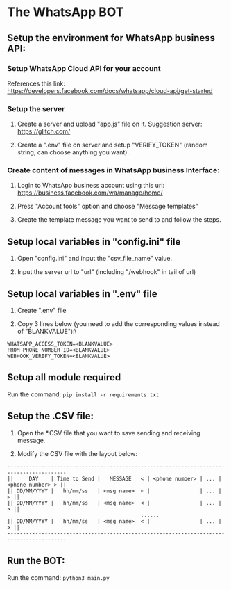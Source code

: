 # The WhatsApp BOT
## Setup the environment for WhatsApp business API:
### Setup WhatsApp Cloud API for your account
References this link: https://developers.facebook.com/docs/whatsapp/cloud-api/get-started

### Setup the server
1. Create a server and upload "app.js" file on it. Suggestion server: https://glitch.com/

2. Create a ".env" file on server and setup "VERIFY_TOKEN" (random string, can choose anything you want).

### Create content of messages in WhatsApp business Interface:
1. Login to WhatsApp business account using this url: https://business.facebook.com/wa/manage/home/

2. Press "Account tools" option and choose "Message templates"

3. Create the template message you want to send to and follow the steps.

## Setup local variables in "config.ini" file
1. Open "config.ini" and input the "csv_file_name" value.

2. Input the server url to "url" (including "/webhook" in tail of url)

## Setup local variables in ".env" file
1. Create ".env" file

2. Copy 3 lines below (you need to add the corresponding values instead of "BLANKVALUE"):\
```
WHATSAPP_ACCESS_TOKEN=<BLANKVALUE>
FROM_PHONE_NUMBER_ID=<BLANKVALUE>
WEBHOOK_VERIFY_TOKEN=<BLANKVALUE>
```

## Setup all module required
Run the command:
```pip install -r requirements.txt```
## Setup the .CSV file:
1. Open the *.CSV file that you want to save sending and receiving message.

2. Modify the CSV file with the layout below:
```
-----------------------------------------------------------------------------------------
||     DAY    | Time to Send |   MESSAGE   < | <phone number> | ... | <phone number> > ||
|| DD/MM/YYYY |   hh/mm/ss   | <msg name>  < |                | ... |                > ||
|| DD/MM/YYYY |   hh/mm/ss   | <msg name>  < |                | ... |                > ||
                                           ......
|| DD/MM/YYYY |   hh/mm/ss   | <msg name>  < |                | ... |                > ||
-----------------------------------------------------------------------------------------
```

## Run the BOT:
Run the command:
```python3 main.py```
